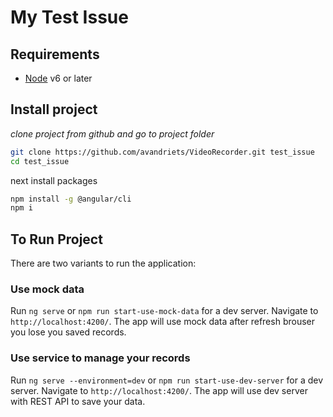 # My Test Issue

## Requirements

- [Node](https://nodejs.org) v6 or later

## Install project

*clone project from github and go to project folder*

```bash
git clone https://github.com/avandriets/VideoRecorder.git test_issue
cd test_issue
```

next install packages

```bash
npm install -g @angular/cli
npm i
```

## To Run Project

There are two variants to run the application:

### Use mock data
Run `ng serve` or `npm run start-use-mock-data` for a dev server. Navigate to `http://localhost:4200/`. The app will use mock data after refresh brouser you lose you saved records.

### Use service to manage your records
Run `ng serve --environment=dev` or `npm run start-use-dev-server` for a dev server. Navigate to `http://localhost:4200/`. The app will use dev server with REST API to save your data.
